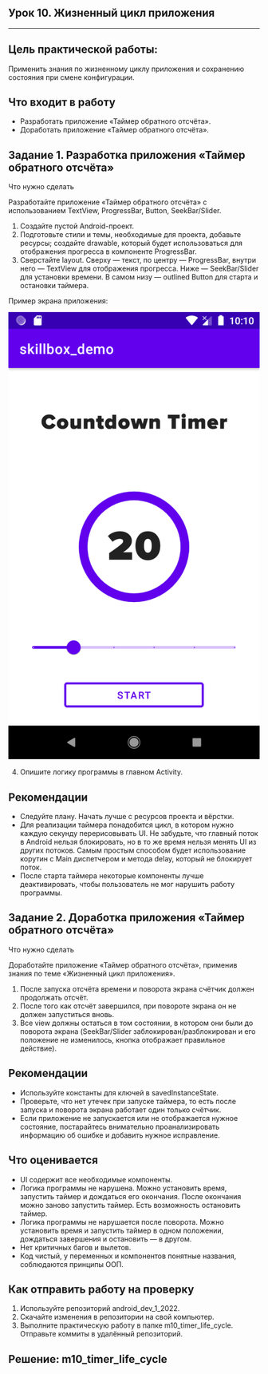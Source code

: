 ## Урок 10. Жизненный цикл приложения

---
## Цель практической работы:
Применить знания по жизненному циклу приложения и сохранению состояния при смене конфигурации.
## Что входит в работу
- Разработать приложение «Таймер обратного отсчёта».
- Доработать приложение «Таймер обратного отсчёта».

## Задание 1. Разработка приложения «Таймер обратного отсчёта»
Что нужно сделать

Разработайте приложение «Таймер обратного отсчёта» с использованием TextView, ProgressBar, Button, SeekBar/Slider.
1. Создайте пустой Android-проект.
2. Подготовьте стили и темы, необходимые для проекта, добавьте ресурсы; создайте drawable, который будет использоваться для отображения прогресса в компоненте ProgressBar.
3. Сверстайте layout. Сверху — текст, по центру — ProgressBar, внутри него — TextView для отображения прогресса. Ниже — SeekBar/Slider для установки времени. В самом низу — outlined Button для старта и остановки таймера. 

Пример экрана приложения:

![](img/111.png)

4. Опишите логику программы в главном Activity.

## Рекомендации
- Следуйте плану. Начать лучше с ресурсов проекта и вёрстки.
- Для реализации таймера понадобится цикл, в котором нужно каждую секунду перерисовывать UI. Не забудьте, что главный поток в Android нельзя блокировать, но в то же время нельзя менять UI из других потоков. Самым простым способом будет использование корутин с Main диспетчером и метода delay, который не блокирует поток.
- После старта таймера некоторые компоненты лучше деактивировать, чтобы пользователь не мог нарушить работу программы.

## Задание 2. Доработка приложения «Таймер обратного отсчёта»
Что нужно сделать

Доработайте приложение «Таймер обратного отсчёта», применив знания по теме «Жизненный цикл приложения».
1. После запуска отсчёта времени и поворота экрана счётчик должен продолжать отсчёт.
2. После того как отсчёт завершился, при повороте экрана он не должен запуститься вновь.
3. Все view должны остаться в том состоянии, в котором они были до поворота экрана (SeekBar/Slider заблокирован/разблокирован и его положение не изменилось, кнопка отображает правильное действие).

## Рекомендации
- Используйте константы для ключей в savedInstanceState.
- Проверьте, что нет утечек при запуске таймера, то есть после запуска и поворота экрана работает один только счётчик.
- Если приложение не запускается или не отображается нужное состояние, постарайтесь внимательно проанализировать информацию об ошибке и добавить нужное исправление.

## Что оценивается
- UI содержит все необходимые компоненты.
- Логика программы не нарушена. Можно установить время, запустить таймер и дождаться его окончания. После окончания можно заново запустить таймер. Есть возможность остановить таймер.
- Логика программы не нарушается после поворота. Можно установить время и запустить таймер в одном положении, дождаться завершения и остановить — в другом.
- Нет критичных багов и вылетов.
- Код чистый, у переменных и компонентов понятные названия, соблюдаются принципы ООП.

## Как отправить работу на проверку
1. Используйте репозиторий android_dev_1_2022.
2. Скачайте изменения в репозитории на свой компьютер.
3. Выполните практическую работу в папке m10_timer_life_cycle. Отправьте коммиты в удалённый репозиторий.


## Решение: m10_timer_life_cycle